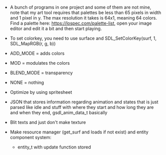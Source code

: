 - A bunch of programs in one project and some of them are not mine, 
note that my art tool requires that palettes be less than 65 pixels
in width and 1 pixel in y. The max resolution it takes is 64x1, meaning
64 colors. Find a palette here: https://lospec.com/palette-list, open your
image editor and edit it a bit and then start playing.

- To set colorkey, you need to use surface and SDL_SetColorKey(surf, 1, SDL_MapRGB(r, g, b))
- ADD_MODE = adds colors
- MOD = modulates the colors
- BLEND_MODE = transparency
- NONE = nothing
- Optimize by using spritesheet
- JSON that stores information regarding animation and states that is just parsed like idle and stuff
with where they start and how long they are and when they end, gsdl_anim_data_t basically
- Blit texts and just don't make texture
- Make resource manager (get_surf and loads if not exist) and entity component system:   
    - entity_t with update function stored

